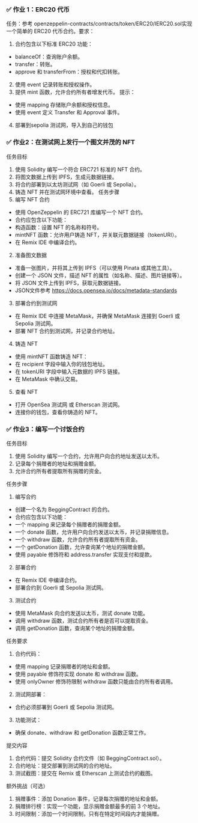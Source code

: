 

### ✅ 作业 1：ERC20 代币
任务：参考 openzeppelin-contracts/contracts/token/ERC20/IERC20.sol实现一个简单的 ERC20 代币合约。要求：
1. 合约包含以下标准 ERC20 功能：
- balanceOf：查询账户余额。
- transfer：转账。
- approve 和 transferFrom：授权和代扣转账。
2. 使用 event 记录转账和授权操作。
3. 提供 mint 函数，允许合约所有者增发代币。
提示：
- 使用 mapping 存储账户余额和授权信息。
- 使用 event 定义 Transfer 和 Approval 事件。
4. 部署到sepolia 测试网，导入到自己的钱包



### ✅ 作业2：在测试网上发行一个图文并茂的 NFT
任务目标
1. 使用 Solidity 编写一个符合 ERC721 标准的 NFT 合约。
2. 将图文数据上传到 IPFS，生成元数据链接。
3. 将合约部署到以太坊测试网（如 Goerli 或 Sepolia）。
4. 铸造 NFT 并在测试网环境中查看。
任务步骤
1. 编写 NFT 合约
  - 使用 OpenZeppelin 的 ERC721 库编写一个 NFT 合约。
  - 合约应包含以下功能：
  - 构造函数：设置 NFT 的名称和符号。
  - mintNFT 函数：允许用户铸造 NFT，并关联元数据链接（tokenURI）。
  - 在 Remix IDE 中编译合约。
2. 准备图文数据
  - 准备一张图片，并将其上传到 IPFS（可以使用 Pinata 或其他工具）。
  - 创建一个 JSON 文件，描述 NFT 的属性（如名称、描述、图片链接等）。
  - 将 JSON 文件上传到 IPFS，获取元数据链接。
  - JSON文件参考 https://docs.opensea.io/docs/metadata-standards
3. 部署合约到测试网
  - 在 Remix IDE 中连接 MetaMask，并确保 MetaMask 连接到 Goerli 或 Sepolia 测试网。
  - 部署 NFT 合约到测试网，并记录合约地址。
4. 铸造 NFT
  - 使用 mintNFT 函数铸造 NFT：
  - 在 recipient 字段中输入你的钱包地址。
  - 在 tokenURI 字段中输入元数据的 IPFS 链接。
  - 在 MetaMask 中确认交易。
5. 查看 NFT
  - 打开 OpenSea 测试网 或 Etherscan 测试网。
  - 连接你的钱包，查看你铸造的 NFT。



### ✅ 作业3：编写一个讨饭合约
任务目标
1. 使用 Solidity 编写一个合约，允许用户向合约地址发送以太币。
2. 记录每个捐赠者的地址和捐赠金额。
3. 允许合约所有者提取所有捐赠的资金。

任务步骤
1. 编写合约
  - 创建一个名为 BeggingContract 的合约。
  - 合约应包含以下功能：
  - 一个 mapping 来记录每个捐赠者的捐赠金额。
  - 一个 donate 函数，允许用户向合约发送以太币，并记录捐赠信息。
  - 一个 withdraw 函数，允许合约所有者提取所有资金。
  - 一个 getDonation 函数，允许查询某个地址的捐赠金额。
  - 使用 payable 修饰符和 address.transfer 实现支付和提款。
2. 部署合约
  - 在 Remix IDE 中编译合约。
  - 部署合约到 Goerli 或 Sepolia 测试网。
3. 测试合约
  - 使用 MetaMask 向合约发送以太币，测试 donate 功能。
  - 调用 withdraw 函数，测试合约所有者是否可以提取资金。
  - 调用 getDonation 函数，查询某个地址的捐赠金额。

任务要求
1. 合约代码：
  - 使用 mapping 记录捐赠者的地址和金额。
  - 使用 payable 修饰符实现 donate 和 withdraw 函数。
  - 使用 onlyOwner 修饰符限制 withdraw 函数只能由合约所有者调用。
2. 测试网部署：
  - 合约必须部署到 Goerli 或 Sepolia 测试网。
3. 功能测试：
  - 确保 donate、withdraw 和 getDonation 函数正常工作。

提交内容
1. 合约代码：提交 Solidity 合约文件（如 BeggingContract.sol）。
2. 合约地址：提交部署到测试网的合约地址。
3. 测试截图：提交在 Remix 或 Etherscan 上测试合约的截图。

额外挑战（可选）
1. 捐赠事件：添加 Donation 事件，记录每次捐赠的地址和金额。
2. 捐赠排行榜：实现一个功能，显示捐赠金额最多的前 3 个地址。
3. 时间限制：添加一个时间限制，只有在特定时间段内才能捐赠。
   



